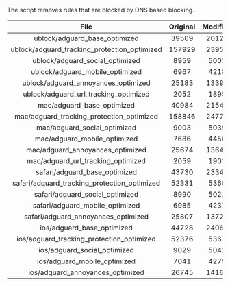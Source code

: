 The script removes rules that are blocked by DNS based blocking.


| File | Original | Modified |
|:----:|:-----:|:-----:|
| ublock/adguard_base_optimized | 39509 | 20126 |
| ublock/adguard_tracking_protection_optimized | 157929 | 23950 |
| ublock/adguard_social_optimized | 8959 | 5003 |
| ublock/adguard_mobile_optimized | 6967 | 4218 |
| ublock/adguard_annoyances_optimized | 25183 | 13396 |
| ublock/adguard_url_tracking_optimized | 2052 | 1895 |
| mac/adguard_base_optimized | 40984 | 21544 |
| mac/adguard_tracking_protection_optimized | 158846 | 24776 |
| mac/adguard_social_optimized | 9003 | 5039 |
| mac/adguard_mobile_optimized | 7686 | 4456 |
| mac/adguard_annoyances_optimized | 25674 | 13646 |
| mac/adguard_url_tracking_optimized | 2059 | 1902 |
| safari/adguard_base_optimized | 43730 | 23347 |
| safari/adguard_tracking_protection_optimized | 52331 | 5360 |
| safari/adguard_social_optimized | 8990 | 5021 |
| safari/adguard_mobile_optimized | 6985 | 4237 |
| safari/adguard_annoyances_optimized | 25807 | 13722 |
| ios/adguard_base_optimized | 44728 | 24069 |
| ios/adguard_tracking_protection_optimized | 52376 | 5367 |
| ios/adguard_social_optimized | 9029 | 5041 |
| ios/adguard_mobile_optimized | 7041 | 4279 |
| ios/adguard_annoyances_optimized | 26745 | 14161 |
